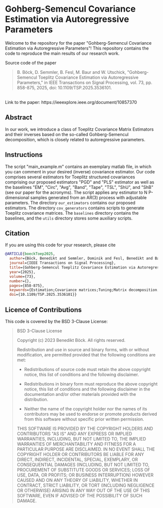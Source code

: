 # Gohberg-Semencul Covariance Estimation via Autoregressive Parameters

Welcome to the repository for the paper "Gohberg-Semencul Covariance Estimation via Autoregressive Parameters"! This repository contains the code to reproduce the main results of our research work.

Source code of the paper 
>B. Böck, D. Semmler, B. Fesl, M. Baur and W. Utschick, "Gohberg-Semencul Toeplitz Covariance Estimation via Autoregressive Parameters," in IEEE Transactions on Signal Processing, vol. 73, pp. 858-875, 2025, doi: 10.1109/TSP.2025.3536101. 
<br>
Link to the paper: https://ieeexplore.ieee.org/document/10857370

## Abstract

In our work, we introduce a class of Toeplitz Covariance Matrix Estimators and their inverses based on the so-called Gohberg-Semencul decomposition, which is closely related to autoregressive parameters.

## Instructions

The script "main_example.m" contains an exemplary matlab file, in which you can comment in your desired (inverse) covariance estimator. Our code comprises several estimators for Toeplitz structured covariances comprising our proposed estimators "PGD" and "PLS" estimator as well as the baselines "EM", "Circ", "Avg", "Band", "Tape", "TSL", "ShU", and "ShB" (see our paper for the acronyms). The script applies any estimator to N P-dimensional samples generated from an AR(3) process with adjustable parameters. The directory `our_estimators` contains our proposed estimators. The directory `cov_generators` contains scripts to generate Toeplitz covariance matrices. The `baselines` directory contains the baselines, and the `utils` directory stores some auxiliary scripts.

## Citation
If you are using this code for your research, please cite

```bibtex
@ARTICLE{boeckToep2025,
  author={Böck, Benedikt and Semmler, Dominik and Fesl, Benedikt and Baur, Michael and Utschick, Wolfgang},
  journal={IEEE Transactions on Signal Processing}, 
  title={Gohberg-Semencul Toeplitz Covariance Estimation via Autoregressive Parameters}, 
  year={2025},
  volume={73},
  number={},
  pages={858-875},
  keywords={Estimation;Covariance matrices;Tuning;Matrix decomposition;Vectors;Array signal processing;Standards;Parallel processing;Optimization;Hands;Covariance estimation;autoregressive processes;Gohberg-Semencul;Toeplitz;likelihood estimation},
  doi={10.1109/TSP.2025.3536101}}

```
## Licence of Contributions
This code is covered by the BSD 3-Clause License:

> BSD 3-Clause License
>
> Copyright (c) 2023 Benedikt Böck.
> All rights reserved.
>
> Redistribution and use in source and binary forms, with or without
>modification, are permitted provided that the following conditions are met:
>
> * Redistributions of source code must retain the above copyright notice, this
>  list of conditions and the following disclaimer.
>
> * Redistributions in binary form must reproduce the above copyright notice,
>  this list of conditions and the following disclaimer in the documentation
>  and/or other materials provided with the distribution.
>
> * Neither the name of the copyright holder nor the names of its
>  contributors may be used to endorse or promote products derived from
>  this software without specific prior written permission.
>
> THIS SOFTWARE IS PROVIDED BY THE COPYRIGHT HOLDERS AND CONTRIBUTORS "AS IS"
> AND ANY EXPRESS OR IMPLIED WARRANTIES, INCLUDING, BUT NOT LIMITED TO, THE
> IMPLIED WARRANTIES OF MERCHANTABILITY AND FITNESS FOR A PARTICULAR PURPOSE ARE
> DISCLAIMED. IN NO EVENT SHALL THE COPYRIGHT HOLDER OR CONTRIBUTORS BE LIABLE
> FOR ANY DIRECT, INDIRECT, INCIDENTAL, SPECIAL, EXEMPLARY, OR CONSEQUENTIAL
> DAMAGES (INCLUDING, BUT NOT LIMITED TO, PROCUREMENT OF SUBSTITUTE GOODS OR
> SERVICES; LOSS OF USE, DATA, OR PROFITS; OR BUSINESS INTERRUPTION) HOWEVER
> CAUSED AND ON ANY THEORY OF LIABILITY, WHETHER IN CONTRACT, STRICT LIABILITY,
> OR TORT (INCLUDING NEGLIGENCE OR OTHERWISE) ARISING IN ANY WAY OUT OF THE USE
> OF THIS SOFTWARE, EVEN IF ADVISED OF THE POSSIBILITY OF SUCH DAMAGE.
